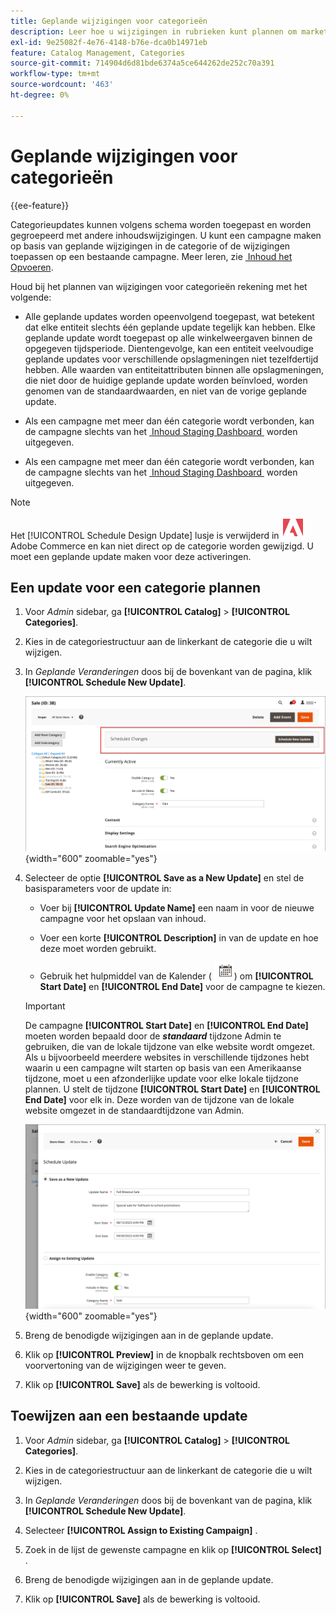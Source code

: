 ```yaml
---
title: Geplande wijzigingen voor categorieën
description: Leer hoe u wijzigingen in rubrieken kunt plannen om marketingcampagnes en winkelaanbiedingen te ondersteunen.
exl-id: 9e25082f-4e76-4148-b76e-dca0b14971eb
feature: Catalog Management, Categories
source-git-commit: 714904d6d81bde6374a5ce644262de252c70a391
workflow-type: tm+mt
source-wordcount: '463'
ht-degree: 0%

---
```


# Geplande wijzigingen voor categorieën

{{ee-feature}}

Categorieupdates kunnen volgens schema worden toegepast en worden gegroepeerd met andere inhoudswijzigingen. U kunt een campagne maken op basis van geplande wijzigingen in de categorie of de wijzigingen toepassen op een bestaande campagne. Meer leren, zie [&#x200B; Inhoud het Opvoeren &#x200B;](../content-design/content-staging.md).

Houd bij het plannen van wijzigingen voor categorieën rekening met het volgende:

- Alle geplande updates worden opeenvolgend toegepast, wat betekent dat elke entiteit slechts één geplande update tegelijk kan hebben. Elke geplande update wordt toegepast op alle winkelweergaven binnen de opgegeven tijdsperiode. Dientengevolge, kan een entiteit veelvoudige geplande updates voor verschillende opslagmeningen niet tezelfdertijd hebben. Alle waarden van entiteitattributen binnen alle opslagmeningen, die niet door de huidige geplande update worden beïnvloed, worden genomen van de standaardwaarden, en niet van de vorige geplande update.

- Als een campagne met meer dan één categorie wordt verbonden, kan de campagne slechts van het [&#x200B; Inhoud Staging Dashboard &#x200B;](../content-design/content-staging-dashboard.md) worden uitgegeven.

- Als een campagne met meer dan één categorie wordt verbonden, kan de campagne slechts van het [&#x200B; Inhoud Staging Dashboard &#x200B;](../content-design/content-staging-dashboard.md) worden uitgegeven.

>[!NOTE]
>
>Het [!UICONTROL Schedule Design Update] lusje is verwijderd in ![&#x200B; Adobe Commerce &#x200B;](../assets/adobe-logo.svg) Adobe Commerce en kan niet direct op de categorie worden gewijzigd. U moet een geplande update maken voor deze activeringen.

## Een update voor een categorie plannen

1. Voor _Admin_ sidebar, ga **[!UICONTROL Catalog]** > **[!UICONTROL Categories]**.

1. Kies in de categoriestructuur aan de linkerkant de categorie die u wilt wijzigen.

1. In _Geplande Veranderingen_ doos bij de bovenkant van de pagina, klik **[!UICONTROL Schedule New Update]**.

   ![&#x200B; Geplande Veranderingen &#x200B;](./assets/category-scheduled-changes.png){width="600" zoomable="yes"}

1. Selecteer de optie **[!UICONTROL Save as a New Update]** en stel de basisparameters voor de update in:

   - Voer bij **[!UICONTROL Update Name]** een naam in voor de nieuwe campagne voor het opslaan van inhoud.

   - Voer een korte **[!UICONTROL Description]** in van de update en hoe deze moet worden gebruikt.

   - Gebruik het hulpmiddel van de Kalender ( ![&#x200B; het pictogram van de Kalender &#x200B;](../assets/icon-calendar.png)) om **[!UICONTROL Start Date]** en **[!UICONTROL End Date]** voor de campagne te kiezen.

   >[!IMPORTANT]
   >
   >De campagne **[!UICONTROL Start Date]** en **[!UICONTROL End Date]** moeten worden bepaald door de **_standaard_** tijdzone Admin te gebruiken, die van de lokale tijdzone van elke website wordt omgezet. Als u bijvoorbeeld meerdere websites in verschillende tijdzones hebt waarin u een campagne wilt starten op basis van een Amerikaanse tijdzone, moet u een afzonderlijke update voor elke lokale tijdzone plannen. U stelt de tijdzone **[!UICONTROL Start Date]** en **[!UICONTROL End Date]** voor elk in. Deze worden van de tijdzone van de lokale website omgezet in de standaardtijdzone van Admin.

   ![&#x200B; Geplande Veranderingen &#x200B;](./assets/category-scheduled-changes-new-update.png){width="600" zoomable="yes"}

1. Breng de benodigde wijzigingen aan in de geplande update.

1. Klik op **[!UICONTROL Preview]** in de knopbalk rechtsboven om een voorvertoning van de wijzigingen weer te geven.

1. Klik op **[!UICONTROL Save]** als de bewerking is voltooid.

## Toewijzen aan een bestaande update

1. Voor _Admin_ sidebar, ga **[!UICONTROL Catalog]** > **[!UICONTROL Categories]**.

1. Kies in de categoriestructuur aan de linkerkant de categorie die u wilt wijzigen.

1. In _Geplande Veranderingen_ doos bij de bovenkant van de pagina, klik **[!UICONTROL Schedule New Update]**.

1. Selecteer **[!UICONTROL Assign to Existing Campaign]** .

1. Zoek in de lijst de gewenste campagne en klik op **[!UICONTROL Select]** .

1. Breng de benodigde wijzigingen aan in de geplande update.

1. Klik op **[!UICONTROL Save]** als de bewerking is voltooid.
